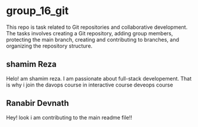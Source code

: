 # group_16_git
This repo is task related to Git repositories and collaborative development. The tasks involves creating a Git repository, adding group members, protecting the main branch, creating and contributing to branches, and organizing the repository structure.

## shamim Reza 
Helo! am shamim reza. I am passionate about full-stack developement. That is why i join the davops course in interactive course deveops course


## Ranabir Devnath
Hey! look i am contributing to the main readme file!!

